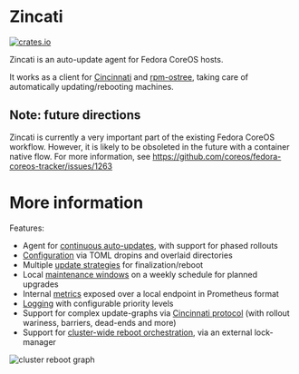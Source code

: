 # Zincati

[![crates.io](https://img.shields.io/crates/v/zincati.svg)](https://crates.io/crates/zincati)

Zincati is an auto-update agent for Fedora CoreOS hosts.

It works as a client for [Cincinnati] and [rpm-ostree], taking care of automatically updating/rebooting machines.

## Note: future directions

Zincati is currently a very important part of the existing Fedora CoreOS workflow.  However,
it is likely to be obsoleted in the future with a container native flow.  For more information,
see https://github.com/coreos/fedora-coreos-tracker/issues/1263

# More information


Features:
 * Agent for [continuous auto-updates][auto-updates], with support for phased rollouts
 * [Configuration][configuration] via TOML dropins and overlaid directories
 * Multiple [update strategies][updates-strategy] for finalization/reboot
 * Local [maintenance windows][strategy-periodic] on a weekly schedule for planned upgrades
 * Internal [metrics][metrics] exposed over a local endpoint in Prometheus format
 * [Logging][logging] with configurable priority levels
 * Support for complex update-graphs via [Cincinnati protocol][cincinnati-protocol] (with rollout wariness, barriers, dead-ends and more)
 * Support for [cluster-wide reboot orchestration][strategy-fleetlock], via an external lock-manager

![cluster reboot graph](./docs/images/metrics.png)

[Cincinnati]: https://github.com/openshift/cincinnati
[rpm-ostree]: https://github.com/coreos/rpm-ostree

[auto-updates]: ./docs/usage/auto-updates.md
[configuration]: ./docs/usage/configuration.md
[updates-strategy]: ./docs/usage/updates-strategy.md
[strategy-periodic]: ./docs/usage/updates-strategy.md#periodic-strategy
[metrics]: ./docs/usage/metrics.md
[logging]: ./docs/usage/logging.md
[cincinnati-protocol]: ./docs/development/cincinnati/protocol.md
[strategy-fleetlock]: ./docs/usage/updates-strategy.md#lock-based-strategy
